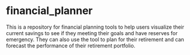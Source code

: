 # financial_planner
This is a repository for financial planning tools to help users visualize their current savings to see if they meeting their goals and have reserves for emergency. They can also use the tool to plan for their retirement and can forecast the performance of their retirement portfolio.
